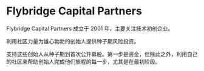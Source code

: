 # 

# Flybridge Capital Partners

Flybridge Capital Partners 成立于 2001 年，主要关注技术初创企业。

利用社区力量为雄心勃勃的创始人提供种子期风险投资。

支持这些创始人从种子期到首次公开募股。第一步是资金，但除此之外，利用自己的社区来帮助创始人完成他们旅程的每一步，尤其是在最初阶段。

